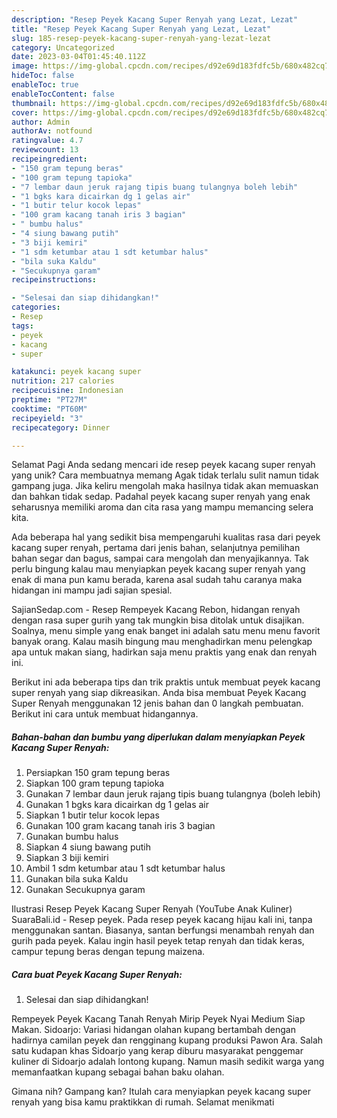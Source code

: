 ```yaml
---
description: "Resep Peyek Kacang Super Renyah yang Lezat, Lezat"
title: "Resep Peyek Kacang Super Renyah yang Lezat, Lezat"
slug: 185-resep-peyek-kacang-super-renyah-yang-lezat-lezat
category: Uncategorized
date: 2023-03-04T01:45:40.112Z
image: https://img-global.cpcdn.com/recipes/d92e69d183fdfc5b/680x482cq70/peyek-kacang-super-renyah-foto-resep-utama.jpg
hideToc: false
enableToc: true
enableTocContent: false
thumbnail: https://img-global.cpcdn.com/recipes/d92e69d183fdfc5b/680x482cq70/peyek-kacang-super-renyah-foto-resep-utama.jpg
cover: https://img-global.cpcdn.com/recipes/d92e69d183fdfc5b/680x482cq70/peyek-kacang-super-renyah-foto-resep-utama.jpg
author: Admin
authorAv: notfound
ratingvalue: 4.7
reviewcount: 13
recipeingredient:
- "150 gram tepung beras"
- "100 gram tepung tapioka"
- "7 lembar daun jeruk rajang tipis buang tulangnya boleh lebih"
- "1 bgks kara dicairkan dg 1 gelas air"
- "1 butir telur kocok lepas"
- "100 gram kacang tanah iris 3 bagian"
- " bumbu halus"
- "4 siung bawang putih"
- "3 biji kemiri"
- "1 sdm ketumbar atau 1 sdt ketumbar halus"
- "bila suka Kaldu"
- "Secukupnya garam"
recipeinstructions:

- "Selesai dan siap dihidangkan!"
categories:
- Resep
tags:
- peyek
- kacang
- super

katakunci: peyek kacang super 
nutrition: 217 calories
recipecuisine: Indonesian
preptime: "PT27M"
cooktime: "PT60M"
recipeyield: "3"
recipecategory: Dinner

---
```



Selamat Pagi Anda sedang mencari ide resep peyek kacang super renyah yang unik? Cara membuatnya memang Agak tidak terlalu sulit namun tidak gampang juga. Jika keliru mengolah maka hasilnya tidak akan memuaskan dan bahkan tidak sedap. Padahal peyek kacang super renyah yang enak seharusnya memiliki aroma dan cita rasa yang mampu memancing selera kita.


Ada beberapa hal yang sedikit bisa mempengaruhi kualitas rasa dari peyek kacang super renyah, pertama dari jenis bahan, selanjutnya pemilihan bahan segar dan bagus, sampai cara mengolah dan menyajikannya. Tak perlu bingung kalau mau menyiapkan peyek kacang super renyah yang enak di mana pun kamu berada, karena asal sudah tahu caranya maka hidangan ini mampu jadi sajian spesial.

SajianSedap.com - Resep Rempeyek Kacang Rebon, hidangan renyah dengan rasa super gurih yang tak mungkin bisa ditolak untuk disajikan. Soalnya, menu simple yang enak banget ini adalah satu menu menu favorit banyak orang. Kalau masih bingung mau menghadirkan menu pelengkap apa untuk makan siang, hadirkan saja menu praktis yang enak dan renyah ini.


Berikut ini ada beberapa tips dan trik praktis untuk membuat peyek kacang super renyah yang siap dikreasikan. Anda bisa membuat Peyek Kacang Super Renyah menggunakan 12 jenis bahan dan 0 langkah pembuatan. Berikut ini cara untuk membuat hidangannya.

<!--inarticleads1-->

##### Bahan-bahan dan bumbu yang diperlukan dalam menyiapkan Peyek Kacang Super Renyah:

1. Persiapkan 150 gram tepung beras
1. Siapkan 100 gram tepung tapioka
1. Gunakan 7 lembar daun jeruk rajang tipis buang tulangnya (boleh lebih)
1. Gunakan 1 bgks kara dicairkan dg 1 gelas air
1. Siapkan 1 butir telur kocok lepas
1. Gunakan 100 gram kacang tanah iris 3 bagian
1. Gunakan  bumbu halus
1. Siapkan 4 siung bawang putih
1. Siapkan 3 biji kemiri
1. Ambil 1 sdm ketumbar atau 1 sdt ketumbar halus
1. Gunakan bila suka Kaldu
1. Gunakan Secukupnya garam


Ilustrasi Resep Peyek Kacang Super Renyah (YouTube Anak Kuliner) SuaraBali.id - Resep peyek. Pada resep peyek kacang hijau kali ini, tanpa menggunakan santan. Biasanya, santan berfungsi menambah renyah dan gurih pada peyek. Kalau ingin hasil peyek tetap renyah dan tidak keras, campur tepung beras dengan tepung maizena. 

<!--inarticleads2-->

##### Cara buat Peyek Kacang Super Renyah:


1. Selesai dan siap dihidangkan!

Rempeyek Peyek Kacang Tanah Renyah Mirip Peyek Nyai Medium Siap Makan. Sidoarjo: Variasi hidangan olahan kupang bertambah dengan hadirnya camilan peyek dan rengginang kupang produksi Pawon Ara. Salah satu kudapan khas Sidoarjo yang kerap diburu masyarakat penggemar kuliner di Sidoarjo adalah lontong kupang. Namun masih sedikit warga yang memanfaatkan kupang sebagai bahan baku olahan. 

Gimana nih? Gampang kan? Itulah cara menyiapkan peyek kacang super renyah yang bisa kamu praktikkan di rumah. Selamat menikmati
